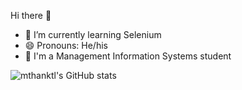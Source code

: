 Hi there 👋

- 🌱 I’m currently learning Selenium
- 😄 Pronouns: He/his
- 🏫 I'm a Management Information Systems student

![mthanktl's GitHub stats]([https://github-readme-stats.vercel.app/api?username=mthanktl&theme=dark&show_icons=true](https://github-readme-stats.vercel.app/api?username=anuraghazra&show_icons=true&theme=dark))




